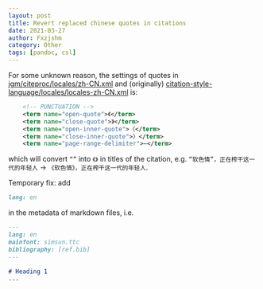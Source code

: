 ```yaml
---
layout: post
title: Revert replaced chinese quotes in citations
date: 2021-03-27
author: Fxzjshm
category: Other
tags: [pandoc, csl]
---
```


For some unknown reason, the settings of quotes in [jgm/citeproc/locales/zh-CN.xml](https://github.com/jgm/citeproc/blob/master/locales/zh-CN.xml) and (originally) [citation-style-language/locales/locales-zh-CN.xml](https://github.com/citation-style-language/locales/blob/master/locales-zh-CN.xml) is:
``` xml
    <!-- PUNCTUATION -->
    <term name="open-quote">《</term>
    <term name="close-quote">》</term>
    <term name="open-inner-quote">〈</term>
    <term name="close-inner-quote">〉</term>
    <term name="page-range-delimiter">–</term>
```
which will convert `“”` into `《》` in titles of the citation, e.g. `“软色情”，正在榨干这一代的年轻人` -> `《软色情》，正在榨干这一代的年轻人`.

Temporary fix: add
```markdown
lang: en
```
in the metadata of markdown files, i.e.
```markdown
---
lang: en
mainfont: simsun.ttc
bibliography: [ref.bib]
---

# Heading 1
...
```

<!-- more -->

